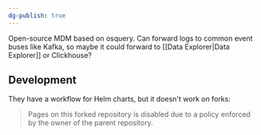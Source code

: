 ```yaml
---
dg-publish: true
---
```

Open-source MDM based on osquery. Can forward logs to common event buses like Kafka, so maybe it could forward to [[Data Explorer|Data Explorer]] or Clickhouse?

## Development
They have a workflow for Helm charts, but it doesn't work on forks:
>Pages on this forked repository is disabled due to a policy enforced by the owner of the parent repository.